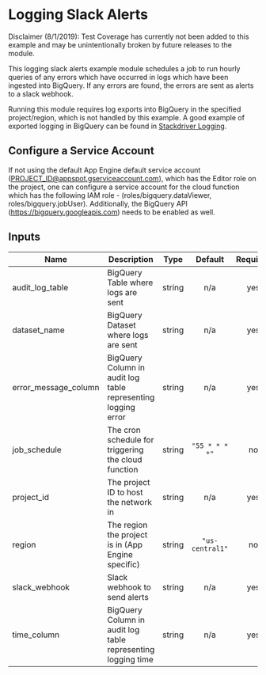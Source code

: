 # Logging Slack Alerts

Disclaimer (8/1/2019): Test Coverage has currently not been added to this example and may be unintentionally broken by future releases to the module.

This logging slack alerts example module schedules a job to run hourly queries of any errors which have occurred in logs which have been ingested into BigQuery. If any errors are found, the errors are sent as alerts to a slack webhook.

Running this module requires log exports into BigQuery in the specified project/region, which is not handled by this example. 
A good example of exported logging in BigQuery can be found in [Stackdriver Logging](https://cloud.google.com/logging/docs/export/).

## Configure a Service Account

If not using the default App Engine default service account (PROJECT_ID@appspot.gserviceaccount.com), which has the Editor role on the project, one can configure a service account for the cloud function which has the following IAM role - (roles/bigquery.dataViewer, roles/bigquery.jobUser). Additionally, the BigQuery API (https://bigquery.googleapis.com) needs to be enabled as well.


<!-- BEGINNING OF PRE-COMMIT-TERRAFORM DOCS HOOK -->
## Inputs

| Name | Description | Type | Default | Required |
|------|-------------|:----:|:-----:|:-----:|
| audit\_log\_table | BigQuery Table where logs are sent | string | n/a | yes |
| dataset\_name | BigQuery Dataset where logs are sent | string | n/a | yes |
| error\_message\_column | BigQuery Column in audit log table representing logging error | string | n/a | yes |
| job\_schedule | The cron schedule for triggering the cloud function | string | `"55 * * * *"` | no |
| project\_id | The project ID to host the network in | string | n/a | yes |
| region | The region the project is in (App Engine specific) | string | `"us-central1"` | no |
| slack\_webhook | Slack webhook to send alerts | string | n/a | yes |
| time\_column | BigQuery Column in audit log table representing logging time | string | n/a | yes |

<!-- END OF PRE-COMMIT-TERRAFORM DOCS HOOK -->
